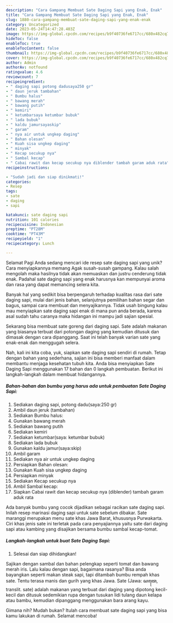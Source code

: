 ```yaml
---
description: "Cara Gampang Membuat Sate Daging Sapi yang Enak, Enak"
title: "Cara Gampang Membuat Sate Daging Sapi yang Enak, Enak"
slug: 1880-cara-gampang-membuat-sate-daging-sapi-yang-enak-enak
category: Uncategorized
date: 2023-05-24T14:47:28.403Z
image: https://img-global.cpcdn.com/recipes/b9f40736fe6717cc/680x482cq70/sate-daging-sapi-foto-resep-utama.jpg
hideToc: false
enableToc: true
enableTocContent: false
thumbnail: https://img-global.cpcdn.com/recipes/b9f40736fe6717cc/680x482cq70/sate-daging-sapi-foto-resep-utama.jpg
cover: https://img-global.cpcdn.com/recipes/b9f40736fe6717cc/680x482cq70/sate-daging-sapi-foto-resep-utama.jpg
author: Admin
authorAv: notfound
ratingvalue: 4.6
reviewcount: 7
recipeingredient:
- " daging sapi potong dadusaya250 gr"
- " daun jeruk tambahan"
- " Bumbu halus"
- " bawang merah"
- " bawang putih"
- " kemiri"
- " ketumbarsaya ketumbar bubuk"
- " lada bubuk"
- " kaldu jamursayaskip"
- " garam"
- " nya air untuk ungkep daging"
- " Bahan olesan"
- " Kuah sisa ungkep daging"
- " minyak"
- " Kecap secukup nya"
- " Sambal kecap"
- " Cabai rawit dan kecap secukup nya diblender tambah garam aduk rata"
recipeinstructions:

- "Sudah jadi dan siap dinikmati!"
categories:
- Resep
tags:
- sate
- daging
- sapi

katakunci: sate daging sapi 
nutrition: 101 calories
recipecuisine: Indonesian
preptime: "PT28M"
cooktime: "PT43M"
recipeyield: "1"
recipecategory: Lunch

---
```



Selamat Pagi Anda sedang mencari ide resep sate daging sapi yang unik? Cara menyiapkannya memang Agak susah-susah gampang. Kalau salah mengolah maka hasilnya tidak akan memuaskan dan justru cenderung tidak enak. Padahal sate daging sapi yang enak harusnya kan mempunyai aroma dan rasa yang dapat memancing selera kita.


Banyak hal yang sedikit bisa berpengaruh terhadap kualitas rasa dari sate daging sapi, mulai dari jenis bahan, selanjutnya pemilihan bahan segar dan bagus, sampai cara membuat dan menyajikannya. Tidak usah bingung kalau mau menyiapkan sate daging sapi enak di mana pun anda berada, karena asal sudah tahu caranya maka hidangan ini mampu jadi sajian spesial.

Sekarang bisa membuat sate goreng dari daging sapi. Sate adalah makanan yang biasanya terbuat dari potongan daging yang kemudian ditusuk dan dimasak dengan cara dipanggang. Saat ini telah banyak varian sate yang enak-enak dan menggugah selera.


Nah, kali ini kita coba, yuk, siapkan sate daging sapi sendiri di rumah. Tetap dengan bahan yang sederhana, sajian ini bisa memberi manfaat dalam membantu menjaga kesehatan tubuh kita. Anda bisa menyiapkan Sate Daging Sapi menggunakan 17 bahan dan 0 langkah pembuatan. Berikut ini langkah-langkah dalam membuat hidangannya.

<!--inarticleads1-->

##### Bahan-bahan dan bumbu yang harus ada untuk pembuatan Sate Daging Sapi:

1. Sediakan  daging sapi, potong dadu(saya:250 gr)
1. Ambil  daun jeruk (tambahan)
1. Sediakan  Bumbu halus:
1. Gunakan  bawang merah
1. Sediakan  bawang putih
1. Sediakan  kemiri
1. Sediakan  ketumbar(saya: ketumbar bubuk)
1. Sediakan  lada bubuk
1. Gunakan  kaldu jamur(saya:skip)
1. Ambil  garam
1. Sediakan  nya air untuk ungkep daging
1. Persiapkan  Bahan olesan:
1. Gunakan  Kuah sisa ungkep daging
1. Persiapkan  minyak
1. Sediakan  Kecap secukup nya
1. Ambil  Sambal kecap:
1. Siapkan  Cabai rawit dan kecap secukup nya (diblender) tambah garam aduk rata


Ada banyak bumbu yang cocok dijadikan sebagai racikan sate daging sapi. Inilah resep marinasi daging sapi untuk sate sebelum dibakar. Sate maranggi merupakan menu sate khas Jawa Barat, khususnya Purwakarta. Ciri khas jenis sate ini terletak pada cara penyajiannya yaitu sate dari daging sapi atau kambing yang disajikan bersama bumbu sambal kecap-tomat. 

<!--inarticleads2-->

##### Langkah-langkah untuk buat Sate Daging Sapi:


1. Selesai dan siap dihidangkan!

Sajikan dengan sambal dan bahan pelengkap seperti tomat dan bawang merah iris. Lalu kalau dengan sapi, bagaimana rasanya? Bisa anda bayangkan seperti makan steak sapi, tapi ditambah bumbu rempah khas sate. Tentu terasa manis dan gurih yang khas Jawa. Sate (Jawa: ꦱꦠꦺ, translit. sate) adalah makanan yang terbuat dari daging yang dipotong kecil-kecil dan ditusuk sedemikian rupa dengan tusukan lidi tulang daun kelapa atau bambu, kemudian dipanggang menggunakan bara arang kayu. 

Gimana nih? Mudah bukan? Itulah cara membuat sate daging sapi yang bisa kamu lakukan di rumah. Selamat mencoba!
